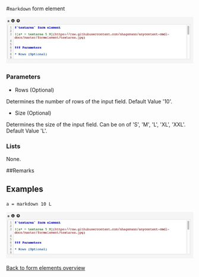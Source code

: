 #`markdown` form element

![a = markdown 10 L](https://raw.githubusercontent.com/nhagemann/anycontent-cmdl-docs/master/images/formelement/markdown.jpg)


### Parameters

* Rows (Optional)

Determines the number of rows of the input field. Default Value '10'.

* Size (Optional)

Determines the size of the input field. Can be on of 'S', 'M', 'L', 'XL', 'XXL'. Default Value 'L'.

### Lists

None.

##Remarks


## Examples

`a = markdown 10 L`

![a = markdown 10 L](https://raw.githubusercontent.com/nhagemann/anycontent-cmdl-docs/master/images/formelement/markdown.jpg)

[Back to form elements overview](../README.md#form-elements)

